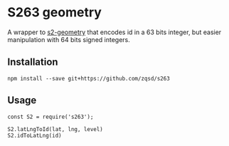 S263 geometry
=============

A wrapper to [s2-geometry](https://www.npmjs.com/package/s2-geometry) that encodes id in a 63 bits integer, but easier manipulation with 64 bits signed integers.


Installation
------------

`npm install --save git+https://github.com/zqsd/s263`

Usage
---
```
const S2 = require('s263');

S2.latLngToId(lat, lng, level)
S2.idToLatLng(id)
```
